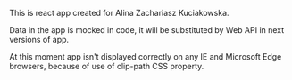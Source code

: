 This is react app created for Alina Zachariasz Kuciakowska.

Data in the app is mocked in code, it will be substituted by Web API in next versions of app.

At this moment app isn't displayed correctly on any IE and Microsoft Edge browsers, because of use of clip-path CSS property.
